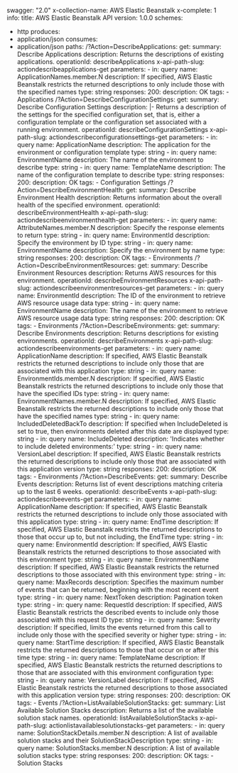 swagger: "2.0"
x-collection-name: AWS Elastic Beanstalk
x-complete: 1
info:
  title: AWS Elastic Beanstalk API
  version: 1.0.0
schemes:
- http
produces:
- application/json
consumes:
- application/json
paths:
  /?Action=DescribeApplications:
    get:
      summary: Describe Applications
      description: Returns the descriptions of existing applications.
      operationId: describeApplications
      x-api-path-slug: actiondescribeapplications-get
      parameters:
      - in: query
        name: ApplicationNames.member.N
        description: If specified, AWS Elastic Beanstalk restricts the returned descriptions
          to only include      those with the specified names
        type: string
      responses:
        200:
          description: OK
      tags:
      - Applications
  /?Action=DescribeConfigurationSettings:
    get:
      summary: Describe Configuration Settings
      description: |-
        Returns a description of the settings for the specified configuration set, that is,
              either a configuration template or the configuration set associated with a running
              environment.
      operationId: describeConfigurationSettings
      x-api-path-slug: actiondescribeconfigurationsettings-get
      parameters:
      - in: query
        name: ApplicationName
        description: The application for the environment or configuration template
        type: string
      - in: query
        name: EnvironmentName
        description: The name of the environment to describe
        type: string
      - in: query
        name: TemplateName
        description: The name of the configuration template to describe
        type: string
      responses:
        200:
          description: OK
      tags:
      - Configuration Settings
  /?Action=DescribeEnvironmentHealth:
    get:
      summary: Describe Environment Health
      description: Returns information about the overall health of the specified environment.
      operationId: describeEnvironmentHealth
      x-api-path-slug: actiondescribeenvironmenthealth-get
      parameters:
      - in: query
        name: AttributeNames.member.N
        description: Specify the response elements to return
        type: string
      - in: query
        name: EnvironmentId
        description: Specify the environment by ID
        type: string
      - in: query
        name: EnvironmentName
        description: Specify the environment by name
        type: string
      responses:
        200:
          description: OK
      tags:
      - Environments
  /?Action=DescribeEnvironmentResources:
    get:
      summary: Describe Environment Resources
      description: Returns AWS resources for this environment.
      operationId: describeEnvironmentResources
      x-api-path-slug: actiondescribeenvironmentresources-get
      parameters:
      - in: query
        name: EnvironmentId
        description: The ID of the environment to retrieve AWS resource usage data
        type: string
      - in: query
        name: EnvironmentName
        description: The name of the environment to retrieve AWS resource usage data
        type: string
      responses:
        200:
          description: OK
      tags:
      - Environments
  /?Action=DescribeEnvironments:
    get:
      summary: Describe Environments
      description: Returns descriptions for existing environments.
      operationId: describeEnvironments
      x-api-path-slug: actiondescribeenvironments-get
      parameters:
      - in: query
        name: ApplicationName
        description: If specified, AWS Elastic Beanstalk restricts the returned descriptions
          to include only      those that are associated with this application
        type: string
      - in: query
        name: EnvironmentIds.member.N
        description: If specified, AWS Elastic Beanstalk restricts the returned descriptions
          to include only      those that have the specified IDs
        type: string
      - in: query
        name: EnvironmentNames.member.N
        description: If specified, AWS Elastic Beanstalk restricts the returned descriptions
          to include only      those that have the specified names
        type: string
      - in: query
        name: IncludedDeletedBackTo
        description: If specified when IncludeDeleted is set to true, then      environments
          deleted after this date are displayed
        type: string
      - in: query
        name: IncludeDeleted
        description: 'Indicates whether to include deleted environments:'
        type: string
      - in: query
        name: VersionLabel
        description: If specified, AWS Elastic Beanstalk restricts the returned descriptions
          to include only      those that are associated with this application version
        type: string
      responses:
        200:
          description: OK
      tags:
      - Environments
  /?Action=DescribeEvents:
    get:
      summary: Describe Events
      description: Returns list of event descriptions matching criteria up to the
        last 6 weeks.
      operationId: describeEvents
      x-api-path-slug: actiondescribeevents-get
      parameters:
      - in: query
        name: ApplicationName
        description: If specified, AWS Elastic Beanstalk restricts the returned descriptions
          to include only      those associated with this application
        type: string
      - in: query
        name: EndTime
        description: If specified, AWS Elastic Beanstalk restricts the returned descriptions
          to those that      occur up to, but not including, the EndTime
        type: string
      - in: query
        name: EnvironmentId
        description: If specified, AWS Elastic Beanstalk restricts the returned descriptions
          to those      associated with this environment
        type: string
      - in: query
        name: EnvironmentName
        description: If specified, AWS Elastic Beanstalk restricts the returned descriptions
          to those      associated with this environment
        type: string
      - in: query
        name: MaxRecords
        description: Specifies the maximum number of events that can be returned,
          beginning with the most      recent event
        type: string
      - in: query
        name: NextToken
        description: Pagination token
        type: string
      - in: query
        name: RequestId
        description: If specified, AWS Elastic Beanstalk restricts the described events
          to include only      those associated with this request ID
        type: string
      - in: query
        name: Severity
        description: If specified, limits the events returned from this call to include
          only those with the      specified severity or higher
        type: string
      - in: query
        name: StartTime
        description: If specified, AWS Elastic Beanstalk restricts the returned descriptions
          to those that      occur on or after this time
        type: string
      - in: query
        name: TemplateName
        description: If specified, AWS Elastic Beanstalk restricts the returned descriptions
          to those that      are associated with this environment configuration
        type: string
      - in: query
        name: VersionLabel
        description: If specified, AWS Elastic Beanstalk restricts the returned descriptions
          to those      associated with this application version
        type: string
      responses:
        200:
          description: OK
      tags:
      - Events
  /?Action=ListAvailableSolutionStacks:
    get:
      summary: List Available Solution Stacks
      description: Returns a list of the available solution stack names.
      operationId: listAvailableSolutionStacks
      x-api-path-slug: actionlistavailablesolutionstacks-get
      parameters:
      - in: query
        name: SolutionStackDetails.member.N
        description: A list of available solution stacks and their SolutionStackDescription
        type: string
      - in: query
        name: SolutionStacks.member.N
        description: A list of available solution stacks
        type: string
      responses:
        200:
          description: OK
      tags:
      - Solution Stacks